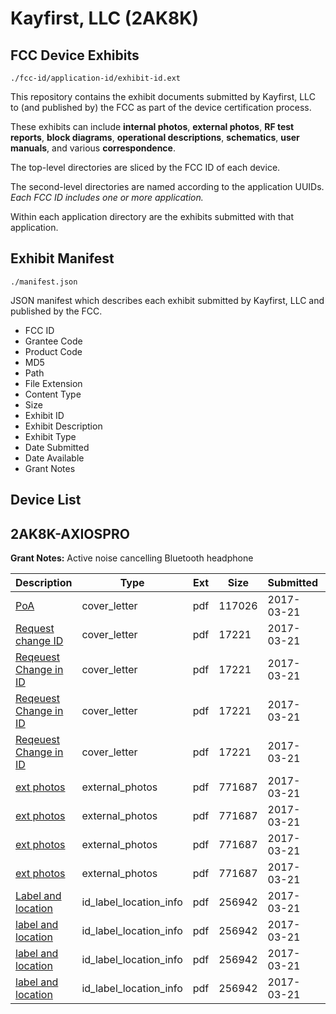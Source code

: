# Kayfirst, LLC (2AK8K)
## FCC Device Exhibits

```
./fcc-id/application-id/exhibit-id.ext
```

This repository contains the exhibit documents submitted by Kayfirst, LLC to (and published by) the FCC as part of the device certification process.

These exhibits can include **internal photos**, **external photos**, **RF test reports**, **block diagrams**, **operational descriptions**, **schematics**, **user manuals**, and various **correspondence**.

The top-level directories are sliced by the FCC ID of each device.

The second-level directories are named according to the application UUIDs. *Each FCC ID includes one or more application.*

Within each application directory are the exhibits submitted with that application. 

## Exhibit Manifest

```
./manifest.json
```

JSON manifest which describes each exhibit submitted by Kayfirst, LLC and published by the FCC.

- FCC ID
- Grantee Code
- Product Code
- MD5
- Path
- File Extension
- Content Type
- Size
- Exhibit ID
- Exhibit Description
- Exhibit Type
- Date Submitted
- Date Available
- Grant Notes

## Device List
## 2AK8K-AXIOSPRO
**Grant Notes:** Active noise cancelling Bluetooth headphone

| Description | Type | Ext | Size | Submitted | Available |
| ----------- | ---- | --- | ---- | --------- | --------- |
| [PoA](2AK8K-AXIOSPRO/ec4ffe0eba2c56a7851f1b8a47635df1/3325138.pdf) | cover_letter | pdf | 117026 | 2017-03-21 | 2017-03-21 |
| [Request change ID](2AK8K-AXIOSPRO/ec4ffe0eba2c56a7851f1b8a47635df1/3325187.pdf) | cover_letter | pdf | 17221 | 2017-03-21 | 2017-03-21 |
| [Reqeuest Change in ID](2AK8K-AXIOSPRO/ec4ffe0eba2c56a7851f1b8a47635df1/3325187.pdf) | cover_letter | pdf | 17221 | 2017-03-21 | 2017-03-21 |
| [Reqeuest Change in ID](2AK8K-AXIOSPRO/ec4ffe0eba2c56a7851f1b8a47635df1/3325187.pdf) | cover_letter | pdf | 17221 | 2017-03-21 | 2017-03-21 |
| [Reqeuest Change in ID](2AK8K-AXIOSPRO/ec4ffe0eba2c56a7851f1b8a47635df1/3325187.pdf) | cover_letter | pdf | 17221 | 2017-03-21 | 2017-03-21 |
| [ext photos](2AK8K-AXIOSPRO/ec4ffe0eba2c56a7851f1b8a47635df1/3325144.pdf) | external_photos | pdf | 771687 | 2017-03-21 | 2017-03-21 |
| [ext photos](2AK8K-AXIOSPRO/ec4ffe0eba2c56a7851f1b8a47635df1/3325144.pdf) | external_photos | pdf | 771687 | 2017-03-21 | 2017-03-21 |
| [ext photos](2AK8K-AXIOSPRO/ec4ffe0eba2c56a7851f1b8a47635df1/3325144.pdf) | external_photos | pdf | 771687 | 2017-03-21 | 2017-03-21 |
| [ext photos](2AK8K-AXIOSPRO/ec4ffe0eba2c56a7851f1b8a47635df1/3325144.pdf) | external_photos | pdf | 771687 | 2017-03-21 | 2017-03-21 |
| [Label and location](2AK8K-AXIOSPRO/ec4ffe0eba2c56a7851f1b8a47635df1/3325182.pdf) | id_label_location_info | pdf | 256942 | 2017-03-21 | 2017-03-21 |
| [label and location](2AK8K-AXIOSPRO/ec4ffe0eba2c56a7851f1b8a47635df1/3325182.pdf) | id_label_location_info | pdf | 256942 | 2017-03-21 | 2017-03-21 |
| [label and location](2AK8K-AXIOSPRO/ec4ffe0eba2c56a7851f1b8a47635df1/3325182.pdf) | id_label_location_info | pdf | 256942 | 2017-03-21 | 2017-03-21 |
| [label and location](2AK8K-AXIOSPRO/ec4ffe0eba2c56a7851f1b8a47635df1/3325182.pdf) | id_label_location_info | pdf | 256942 | 2017-03-21 | 2017-03-21 |

